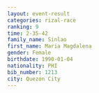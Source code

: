 ```yaml
---
layout: event-result 
categories: rizal-race 
ranking: 9
time: 2-35-42
family_name: Sinlao
first_name: Maria Magdalena
gender: Female
birthdate: 1990-01-04
nationality: PHI
bib_number: 1213
city: Quezon City
---
```

